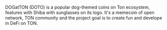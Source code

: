 DOGatTON (DOTO) is a popular dog-themed coins on Ton ecosystem, features with Shiba with sunglasses on its logo. It's a memecoin of open network, TON community and the project goal is  to create fun and develope in DeFi on TON. 
